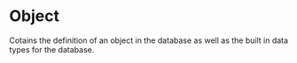 # Object

Cotains the definition of an object in the database as well as the built in data types for the database.
